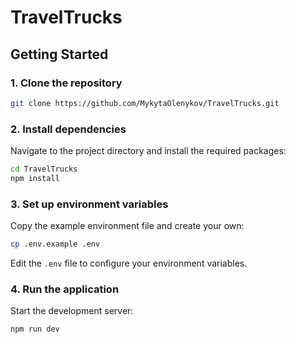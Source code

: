 # TravelTrucks

## Getting Started

### 1. Clone the repository

```bash
git clone https://github.com/MykytaOlenykov/TravelTrucks.git
```

### 2. Install dependencies

Navigate to the project directory and install the required packages:

```bash
cd TravelTrucks
npm install
```

### 3. Set up environment variables

Copy the example environment file and create your own:

```bash
cp .env.example .env
```

Edit the `.env` file to configure your environment variables.

### 4. Run the application

Start the development server:

```bash
npm run dev
```
